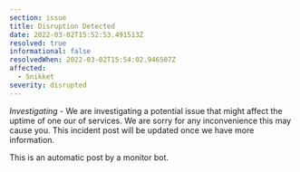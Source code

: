 ```yaml
---
section: issue
title: Disruption Detected
date: 2022-03-02T15:52:53.491513Z
resolved: true
informational: false
resolvedWhen: 2022-03-02T15:54:02.946507Z
affected:
  - Snikket
severity: disrupted
---
```

*Investigating* - We are investigating a potential issue that might affect the uptime of one our of services. We are sorry for any inconvenience this may cause you. This incident post will be updated once we have more information.

This is an automatic post by a monitor bot.
        